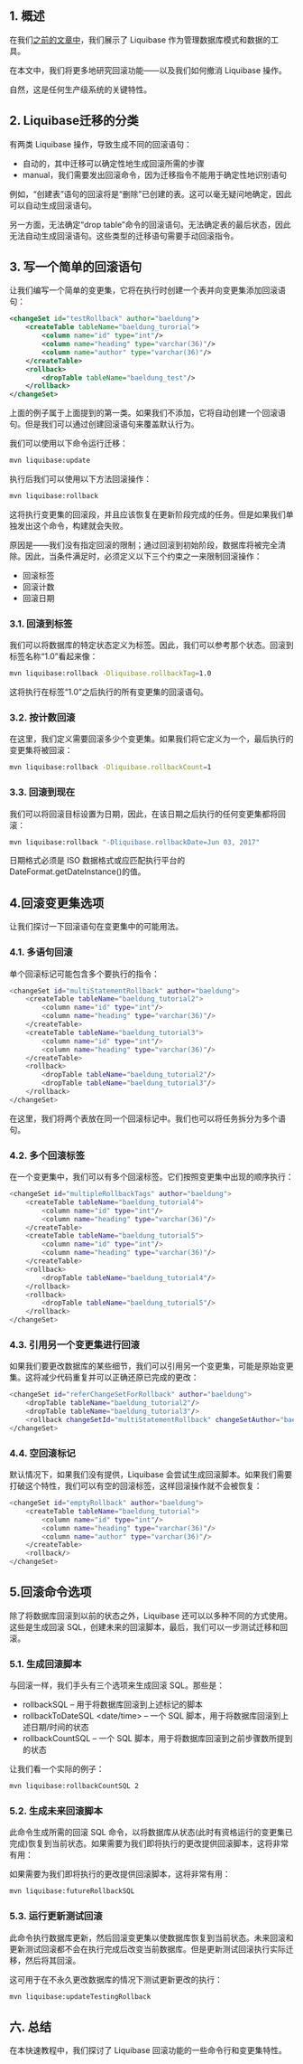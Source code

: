 ## 1. 概述

在我们[之前的文章中](https://www.baeldung.com/liquibase-refactor-schema-of-java-app)，我们展示了 Liquibase 作为管理数据库模式和数据的工具。

在本文中，我们将更多地研究回滚功能——以及我们如何撤消 Liquibase 操作。

自然，这是任何生产级系统的关键特性。

## 2. Liquibase迁移的分类

有两类 Liquibase 操作，导致生成不同的回滚语句：

-   自动的，其中迁移可以确定性地生成回滚所需的步骤
-   manual，我们需要发出回滚命令，因为迁移指令不能用于确定性地识别语句

例如，“创建表”语句的回滚将是“删除”已创建的表。这可以毫无疑问地确定，因此可以自动生成回滚语句。

另一方面，无法确定“drop table”命令的回滚语句。无法确定表的最后状态，因此无法自动生成回滚语句。这些类型的迁移语句需要手动回滚指令。

## 3. 写一个简单的回滚语句

让我们编写一个简单的变更集，它将在执行时创建一个表并向变更集添加回滚语句：

```xml
<changeSet id="testRollback" author="baeldung">
    <createTable tableName="baeldung_turorial">
        <column name="id" type="int"/>
        <column name="heading" type="varchar(36)"/>
        <column name="author" type="varchar(36)"/>
    </createTable>
    <rollback>
        <dropTable tableName="baeldung_test"/>
    </rollback>
</changeSet>
```

上面的例子属于上面提到的第一类。如果我们不添加，它将自动创建一个回滚语句。但是我们可以通过创建回滚语句来覆盖默认行为。

我们可以使用以下命令运行迁移：

```bash
mvn liquibase:update
```

执行后我们可以使用以下方法回滚操作：

```bash
mvn liquibase:rollback
```

这将执行变更集的回滚段，并且应该恢复在更新阶段完成的任务。但是如果我们单独发出这个命令，构建就会失败。

原因是——我们没有指定回滚的限制；通过回滚到初始阶段，数据库将被完全清除。因此，当条件满足时，必须定义以下三个约束之一来限制回滚操作：

-   回滚标签
-   回滚计数
-   回滚日期

### 3.1. 回滚到标签

我们可以将数据库的特定状态定义为标签。因此，我们可以参考那个状态。回滚到标签名称“1.0”看起来像：

```bash
mvn liquibase:rollback -Dliquibase.rollbackTag=1.0
```

这将执行在标签“1.0”之后执行的所有变更集的回滚语句。

### 3.2. 按计数回滚

在这里，我们定义需要回滚多少个变更集。如果我们将它定义为一个，最后执行的变更集将被回滚：

```bash
mvn liquibase:rollback -Dliquibase.rollbackCount=1
```

### 3.3. 回滚到现在

我们可以将回滚目标设置为日期，因此，在该日期之后执行的任何变更集都将回滚：

```bash
mvn liquibase:rollback "-Dliquibase.rollbackDate=Jun 03, 2017"
```

日期格式必须是 ISO 数据格式或应匹配执行平台的DateFormat.getDateInstance()的值。

## 4.回滚变更集选项

让我们探讨一下回滚语句在变更集中的可能用法。

### 4.1. 多语句回滚

单个回滚标记可能包含多个要执行的指令：

```bash
<changeSet id="multiStatementRollback" author="baeldung">
    <createTable tableName="baeldung_tutorial2">
        <column name="id" type="int"/>
        <column name="heading" type="varchar(36)"/>
    </createTable>
    <createTable tableName="baeldung_tutorial3">
        <column name="id" type="int"/>
        <column name="heading" type="varchar(36)"/>
    </createTable>
    <rollback>
        <dropTable tableName="baeldung_tutorial2"/>
        <dropTable tableName="baeldung_tutorial3"/>
    </rollback>
</changeSet>
```

在这里，我们将两个表放在同一个回滚标记中。我们也可以将任务拆分为多个语句。

### 4.2. 多个回滚标签

在一个变更集中，我们可以有多个回滚标签。它们按照变更集中出现的顺序执行：

```bash
<changeSet id="multipleRollbackTags" author="baeldung">
    <createTable tableName="baeldung_tutorial4">
        <column name="id" type="int"/>
        <column name="heading" type="varchar(36)"/>
    </createTable>
    <createTable tableName="baeldung_tutorial5">
        <column name="id" type="int"/>
        <column name="heading" type="varchar(36)"/>
    </createTable>
    <rollback>
        <dropTable tableName="baeldung_tutorial4"/>
    </rollback>
    <rollback>
        <dropTable tableName="baeldung_tutorial5"/>
    </rollback>
</changeSet>

```

### 4.3. 引用另一个变更集进行回滚

如果我们要更改数据库的某些细节，我们可以引用另一个变更集，可能是原始变更集。这将减少代码重复并可以正确还原已完成的更改：

```bash
<changeSet id="referChangeSetForRollback" author="baeldung">
    <dropTable tableName="baeldung_tutorial2"/>
    <dropTable tableName="baeldung_tutorial3"/>
    <rollback changeSetId="multiStatementRollback" changeSetAuthor="baeldung"/>
</changeSet>
```

### 4.4. 空回滚标记

默认情况下，如果我们没有提供，Liquibase 会尝试生成回滚脚本。如果我们需要打破这个特性，我们可以有空的回滚标签，这样回滚操作就不会被恢复：

```bash
<changeSet id="emptyRollback" author="baeldung">
    <createTable tableName="baeldung_tutorial">
        <column name="id" type="int"/>
        <column name="heading" type="varchar(36)"/>
        <column name="author" type="varchar(36)"/>
    </createTable>
    <rollback/>
</changeSet>
```

## 5.回滚命令选项

除了将数据库回滚到以前的状态之外，Liquibase 还可以以多种不同的方式使用。这些是生成回滚 SQL，创建未来的回滚脚本，最后，我们可以一步测试迁移和回滚。

### 5.1. 生成回滚脚本

与回滚一样，我们手头有三个选项来生成回滚 SQL。那些是：

-   rollbackSQL <tag> – 用于将数据库回滚到上述标记的脚本
-   rollbackToDateSQL <date/time> – 一个 SQL 脚本，用于将数据库回滚到上述日期/时间的状态
-   rollbackCountSQL <value> – 一个 SQL 脚本，用于将数据库回滚到之前步骤数所提到的状态

让我们看一个实际的例子：

```bash
mvn liquibase:rollbackCountSQL 2
```

### 5.2. 生成未来回滚脚本

此命令生成所需的回滚 SQL 命令，以将数据库从状态(此时有资格运行的变更集已完成)恢复到当前状态。如果需要为我们即将执行的更改提供回滚脚本，这将非常有用：

如果需要为我们即将执行的更改提供回滚脚本，这将非常有用：

```bash
mvn liquibase:futureRollbackSQL

```

### 5.3. 运行更新测试回滚

此命令执行数据库更新，然后回滚变更集以使数据库恢复到当前状态。未来回滚和更新测试回滚都不会在执行完成后改变当前数据库。但是更新测试回滚执行实际迁移，然后将其回滚。

这可用于在不永久更改数据库的情况下测试更新更改的执行：

```bash
mvn liquibase:updateTestingRollback
```

## 六. 总结

在本快速教程中，我们探讨了 Liquibase 回滚功能的一些命令行和变更集特性。
